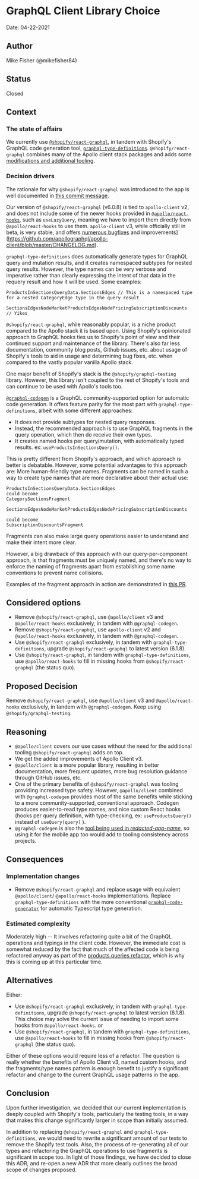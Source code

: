 # GraphQL Client Library Choice

Date: 04-22-2021

## Author

Mike Fisher (@mikefisher84)

## Status

Closed

## Context

### The state of affairs

We currently use [`@shopify/react-graphql`](https://www.npmjs.com/package/@shopify/react-graphql), in tandem with Shopify's GraphQL code generation tool, [`graphql-type-definitions`](https://github.com/Shopify/react-graphql-web/tree/master/packages/graphql-typescript-definitions). `@shopify/react-graphql` combines many of the Apollo client stack packages and adds some [modifications and additional tooling](https://www.npmjs.com/package/@shopify/react-graphql).

### Decision drivers

The rationale for why `@shopify/react-graphql` was introduced to the app is well documented in [this commit message](https://github.com/*redacted*/*redacted-app-name*/commit/55a83b7e361118e2037f451872a0c27eed743175).

Our version of `@shopify/react-graphql` (v6.0.8) is tied to `apollo-client` v2, and does not include some of the newer hooks provided in [`@apollo/react-hooks`](https://www.apollographql.com/docs/react/api/react-hooks/), such as `useLazyQuery`, meaning we have to import them directly from `@apollo/react-hooks` to use them. `apollo-client` v3, while officially still in beta, is very stable, and offers [numerous bugfixes](https://github.com/apollographql/apollo-client/blob/master/CHANGELOG.md) and improvements](https://github.com/apollographql/apollo-client/blob/master/CHANGELOG.md).

`graphql-type-definitions` does automatically generate types for GraphQL query and mutation results, and it creates namespaced subtypes for nested query results. However, the type names can be very verbose and imperative rather than clearly expressing the intent of that data in the requery result and how it will be used. Some examples:

```
ProductsInSectionsQueryData.SectionsEdges // This is a namespaced type for a nested CategoryEdge type in the query result

SectionsEdgesNodeMarketProductsEdgesNodePricingSubscriptionDiscounts // Yikes
```

`@shopify/react-graphql`, while reasonably popular, is a niche product compared to the Apollo stack it is based upon. Using Shopify's opinionated approach to GraphQL hooks ties us to Shopify's point of view and their continued support and maintenance of the library. There's also far less documentation, community blog posts, Github issues, etc. about usage of Shopify's tools to aid in usage and determining bug fixes, etc. when compared to the vastly popular vanilla Apollo stack.

One major benefit of Shopify's stack is the `@shopify/graphql-testing` library. However, this library isn't coupled to the rest of Shopify's tools and can continue to be used with Apollo's tools too.

[`@graphql-codegen`](https://github.com/dotansimha/graphql-code-generator) is a GraphQL community-supported option for automatic code generation. It offers feature parity for the most part with `graphql-type-definitions`, albeit with some different approaches:

- It does not provide subtypes for nested query responses.
- Instead, the recommended approach is to use GraphQL fragments in the query operation, which then do receive their own types.
- It creates named hooks per query/mutation, with automatically typed results. ex: `useProductsInSectionsQuery()`.

This is pretty different from Shopify's approach, and which approach is better is debatable. However, some potential advantages to this approach
are:
More human-friendly type names. Fragments can be named in such a way to create type names that are more declarative about their actual use:

```
ProductsInSectionsQueryData.SectionsEdges
could become
CategorySectionsFragment

SectionsEdgesNodeMarketProductsEdgesNodePricingSubscriptionDiscounts

could become
SubscriptionDiscountsFragment
```

Fragments can also make large query operations easier to understand and make their intent more clear.

However, a big drawback of this approach with our query-per-component approach, is that fragments must be uniquely named, and there's no way to enforce the naming of fragments apart from establishing some name conventions to prevent name collisions.

Examples of the fragment approach in action are demonstrated in [this PR](https://github.com/*redacted*/*redacted-app-name*/pull/150).

## Considered options

- Remove `@shopify/react-graphql`, use `@apollo/client` v3 and `@apollo/react-hooks` exclusively, in tandem with `@graphql-codegen`.
- Remove `@shopify/react-graphql`, use `apollo-client` v2 and `@apollo/react-hooks` exclusively, in tandem with `@graphql-codegen`.
- Use `@shopify/react-graphql` exclusively, in tandem with `graphql-type-definitions`, upgrade `@shopify/react-graphql` to latest version (6.1.8).
- Use `@shopify/react-graphql`, in tandem with `graphql-type-definitions`, use `@apollo/react-hooks` to fill in missing hooks from `@shopify/react-graphql` (the status quo).

## Proposed Decision

Remove `@shopify/react-graphql`, use `@apollo/client` v3 and `@apollo/react-hooks` exclusively, in tandem with `@graphql-codegen`. Keep using `@shopify/graphql-testing`.

## Reasoning

- `@apollo/client` covers our use cases without the need for the additional tooling `@shopify/react-graphql` adds on top.
- We get the added improvements of Apollo Client v3.
- `@apollo/client` is a more popular library, resulting in better documentation, more frequent updates, more bug resolution guidance through GitHub issues, etc.
- One of the primary benefits of `@shopify/react-graphql` was tooling providing increased type safety. However, `@apollo/client` combined with `@graphql-codegen` provides most of the same benefits while sticking to a more community-supported, conventional approach. Codegen produces easier-to-read type names, and nice custom React hooks (hooks per query definition, with type-checking, ex: `useProductsQuery()` instead of `useQuery(query)` ).
- `@graphql-codegen` is also the [tool being used in _redacted-app-name_](https://github.com/*redacted*/*redacted-app-name*/blob/master/codegen.yml), so using it for the mobile app too would add to tooling consistency across projects.

## Consequences

### Implementation changes

- Remove `@shopify/react-graphql` and replace usage with equivalent `@apollo/client`/ `@apollo/react-hooks` implementations.
  Replace `graphql-type-definitions` with the more conventional [`graphql-code-generator`](https://github.com/dotansimha/graphql-code-generator) for automatic Typescript type generation.

### Estimated complexity

Moderately high -- It involves refactoring quite a bit of the GraphQL operations and typings in the client code. However, the immediate cost is somewhat reduced by the fact that much of the affected code is being refactored anyway as part of the [products queries refactor](https://github.com/*redacted*/*redacted-app-name*/pull/150), which is why this is coming up at this particular time.

## Alternatives

Either:

- Use `@shopify/react-graphql` exclusively, in tandem with `graphql-type-definitions`, upgrade `@shopify/react-graphql` to latest version (6.1.8). This choice may solve the current issue of needing to import some hooks from `@apollo/react-hooks`.
  or
- Use `@shopify/react-graphql`, in tandem with `graphql-type-definitions`, use `@apollo/react-hooks` to fill in missing hooks from `@shopify/react-graphql` (the status quo).

Either of these options would require less of a refactor. The question is really whether the benefits of Apollo Client v3, named custom hooks, and the fragments/type names pattern is enough benefit to justify a significant refactor and change to the current GraphQL usage patterns in the app.

## Conclusion

Upon further investigation, we decided that our current implementation is deeply coupled with Shopify's tools, particularly the testing tools, in a way that makes this change significantly larger in scope than initially assumed.

In addition to replacing `@shopify/react-graphql` and `graphql-type-definitions`, we would need to rewrite a significant amount of our tests to remove the Shopify test tools. Also, the process of re-generating all of our types and refactoring the GraphQL operations to use fragments is significant in scope too. In light of those findings, we have decided to close this ADR, and re-open a new ADR that more clearly outlines the broad scope of changes proposed.
